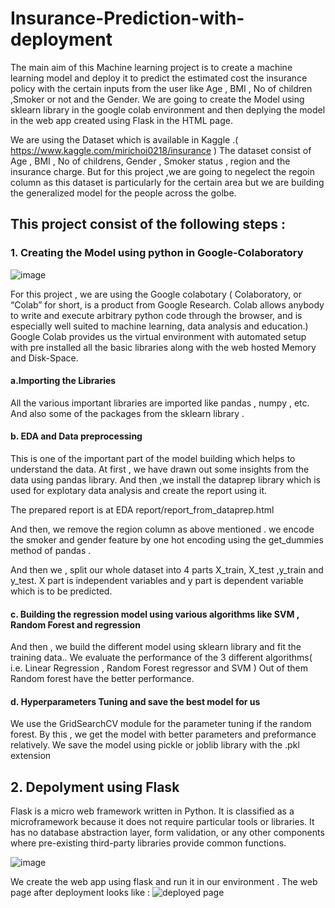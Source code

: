 
# Insurance-Prediction-with-deployment
The main aim of this Machine learning project is to create a machine learning model and deploy it to predict 
the estimated cost the insurance policy with the certain inputs from the user like Age , BMI , No of children ,Smoker or not 
and the Gender.
We are going to create the Model  using sklearn library in the google colab environment and then deplying the model in the web app created using 
Flask in the HTML page.


We are using the Dataset which is available in Kaggle .( https://www.kaggle.com/mirichoi0218/insurance )
The dataset consist of Age , BMI , No of childrens, Gender , Smoker status , region and the insurance charge.
But for this project ,we  are going to negelect the regoin column as this dataset is particularly for the 
certain area but we are building the generalized model for the people across the golbe.

## This project consist of the following steps :
### 1. Creating the Model using python in Google-Colaboratory 

![image](https://user-images.githubusercontent.com/85100877/130967603-45a3a9ff-0653-47ee-bad8-82c4fe24ca23.png)

For this project , we are using the Google colabotary ( Colaboratory, or “Colab” for short, is a product from Google Research. Colab allows anybody to write and execute arbitrary python code through the browser, and is especially well suited to machine learning, data analysis and education.)
Google Colab provides us the virtual environment with automated setup with pre installed all the basic libraries along with 
the web hosted Memory and Disk-Space.
####       a.Importing the Libraries
All the various important libraries are imported like pandas , numpy , etc. 
And also some of the packages from the sklearn library . 

####       b. EDA and Data preprocessing 
This is one of the important part of the model building which helps to understand the data.
At first , we have drawn out some insights from the data using pandas library.
And then ,we install the dataprep library which is used for explotary data analysis and create the report using it. 

The prepared report is  at EDA report/report_from_dataprep.html 

And then, we remove the region column as above mentioned .
we encode the smoker and gender feature by one hot encoding using the get_dummies method of pandas .

And then we , split our whole dataset into 4 parts X_train, X_test ,y_train and y_test.
X part is independent variables and y part is dependent variable which is to be predicted.


#### c. Building the regression model using various algorithms like SVM , Random Forest and regression

And then , we build the different model using sklearn library and fit the training data..
We evaluate the performance of the 3 different algorithms( i.e. Linear Regression , Random Forest regressor and SVM )
Out of them Random forest have the better performance.

#### d. Hyperparameters Tuning and save the best model for us 

We use the GridSearchCV module  for the parameter tuning if the random forest.
By this , we get the model with better parameters and preformance relatively.
We save the model using pickle or joblib library with the .pkl extension


## 2. Depolyment using Flask

Flask is a micro web framework written in Python. It is classified as a microframework because it does not require particular tools or libraries. It has no database abstraction layer, form validation, or any other components where pre-existing third-party libraries provide common functions.

![image](https://user-images.githubusercontent.com/85100877/130965880-5aa20210-4968-4923-aa81-d481f10f7c6b.png)

We create the web app using flask and run it in our environment .
The web page after deployment looks like :
![deployed page](https://user-images.githubusercontent.com/85100877/131083851-bfc94265-3d53-47e1-ba31-57fcf399f886.PNG)
